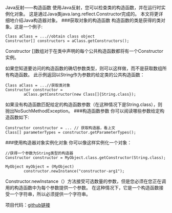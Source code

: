 Java反射——构造函数
使用Java反射，您可以检查类的构造函数，并在运行时实例化对象。 这是通过Java类java.lang.reflect.Constructor完成的。 本文将更详细地介绍Java构造器对象。
###获取对象的构造函数
构造函数的类是获得的类对象。这是一个例子:
```
Class aClass = ...//obtain class object
Constructor[] constructors = aClass.getConstructors();
```
Constructor []数组对于在类中声明的每个公共构造函数都将有一个Constructor实例。

如果您知道要访问的构造函数的确切参数类型，则可以这样做，而不是获取数组所有构造函数。 此示例返回以String作为参数的给定类的公共构造函数：
```
Class aClass = ...//获取类对象
Constructor constructor =
        aClass.getConstructor(new Class[]{String.class});
```
如果没有构造函数匹配给定的构造函数参数（在这种情况下是String.class），则抛出NoSuchMethodException。
###构造函数参数
你可以阅读哪些参数给定构造函数如下:
```
Constructor constructor = ... // 获取构造器，看上文
Class[] parameterTypes = constructor.getParameterTypes();
```
###使用构造器对象实例化对象
你可以像这样实例化一个对象：
```
//获得一个参数为String类型的构造器
Constructor constructor = MyObject.class.getConstructor(String.class);

MyObject myObject = (MyObject)
        constructor.newInstance("constructor-arg1");
```
Constructor.newInstance（）方法接受可选数量的参数，但是您必须在您正在调用的构造函数中为每个参数提供一个参数。 在这种情况下，它是一个构造函数接受一个字符串，所以必须提供一个字符串。


项目代码：[github链接](https://github.com/jiaofanting/Java-nio-and-netty-spring-demo/tree/master/src/com/reflection/detail)






